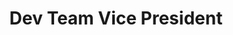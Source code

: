 ---
name: "Angela Ling"
group: "dev board"
title: "Dev Team Vice President"
graduating_year: 2024
img: "aling.jpg"
github: "whol3wh3at"
email: "angelaling965@g.ucla.edu"
pronouns: "she/her"

positions:
  - year: 2022-2023
    title: Design Director
---